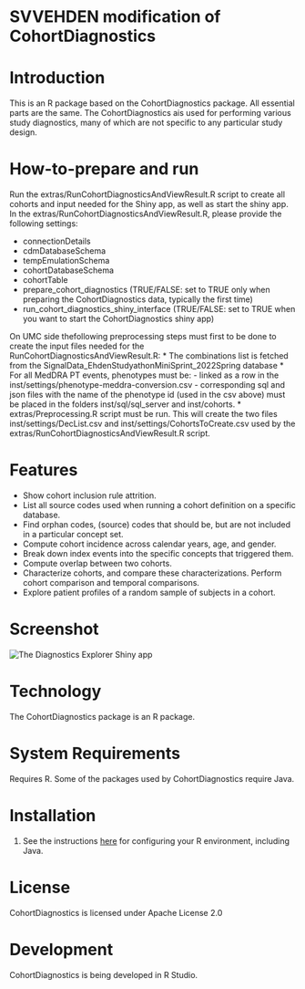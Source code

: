 SVVEHDEN modification of CohortDiagnostics
==========================================

Introduction
============
This is an R package based on the CohortDiagnostics package. All essential parts are the same. The CohortDiagnostics ais used for performing various study diagnostics, many of which are not specific to any particular study design.

How-to-prepare and run
=======================
Run the extras/RunCohortDiagnosticsAndViewResult.R script to create all cohorts and input needed for the Shiny app, as well as start the shiny app. In the extras/RunCohortDiagnosticsAndViewResult.R, please provide the following settings:
* connectionDetails 
* cdmDatabaseSchema 
* tempEmulationSchema
* cohortDatabaseSchema 
* cohortTable
* prepare_cohort_diagnostics (TRUE/FALSE: set to TRUE only when preparing the CohortDiagnostics data, typically the first time)
* run_cohort_diagnostics_shiny_interface (TRUE/FALSE: set to TRUE when you want to start the CohortDiagnostics shiny app)

On UMC side thefollowing preprocessing steps must first to be done to create the input files needed for the RunCohortDiagnosticsAndViewResult.R:
	* The combinations list is fetched from the SignalData_EhdenStudyathonMiniSprint_2022Spring database
	* For all MedDRA PT events, phenotypes must be:
		- linked as a row in the inst/settings/phenotype-meddra-conversion.csv
		- corresponding sql and json files with the name of the phenotype id 
 		  (used in the csv above) must be placed in the folders inst/sql/sql_server and inst/cohorts.
	* extras/Preprocessing.R script must be run. This will create the two files inst/settings/DecList.csv 
	  and inst/settings/CohortsToCreate.csv used by the extras/RunCohortDiagnosticsAndViewResult.R script.

Features
========
- Show cohort inclusion rule attrition. 
- List all source codes used when running a cohort definition on a specific database.
- Find orphan codes, (source) codes that should be, but are not included in a particular concept set.
- Compute cohort incidence across calendar years, age, and gender.
- Break down index events into the specific concepts that triggered them.
- Compute overlap between two cohorts.
- Characterize cohorts, and compare these characterizations. Perform cohort comparison and temporal comparisons. 
- Explore patient profiles of a random sample of subjects in a cohort.

Screenshot
==========
![The Diagnostics Explorer Shiny app](vignettes/shiny.png)

Technology
==========
The CohortDiagnostics package is an R package.

System Requirements
===================
Requires R. Some of the packages used by CohortDiagnostics require Java.

Installation
=============

1. See the instructions [here](https://ohdsi.github.io/Hades/rSetup.html) for configuring your R environment, including Java.

License
=======
CohortDiagnostics is licensed under Apache License 2.0

Development
===========
CohortDiagnostics is being developed in R Studio.

